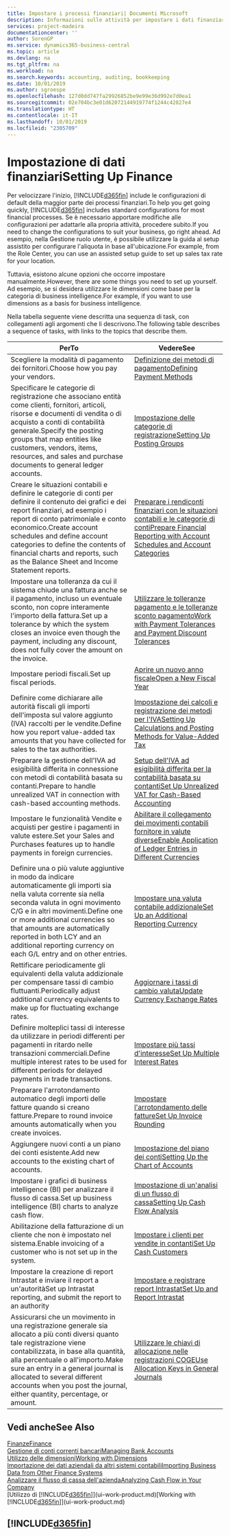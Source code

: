 ```yaml
---
title: Impostare i processi finanziari| Documenti Microsoft
description: Informazioni sulle attività per impostare i dati finanziari nella propria attività per adattarli alle esigenze di contabilità, controllo e gestione dei libri contabili.
services: project-madeira
documentationcenter: ''
author: SorenGP
ms.service: dynamics365-business-central
ms.topic: article
ms.devlang: na
ms.tgt_pltfrm: na
ms.workload: na
ms.search.keywords: accounting, auditing, bookkeeping
ms.date: 10/01/2019
ms.author: sgroespe
ms.openlocfilehash: 127d0dd747fa29926852be9e99e36d992e7d0ea1
ms.sourcegitcommit: 02e704bc3e01d62072144919774f1244c42827e4
ms.translationtype: HT
ms.contentlocale: it-IT
ms.lasthandoff: 10/01/2019
ms.locfileid: "2305709"
---
```

# <a name="setting-up-finance"></a><span data-ttu-id="23166-103">Impostazione di dati finanziari</span><span class="sxs-lookup"><span data-stu-id="23166-103">Setting Up Finance</span></span>
<span data-ttu-id="23166-104">Per velocizzare l'inizio, [!INCLUDE[d365fin](includes/d365fin_md.md)] include le configurazioni di default della maggior parte dei processi finanziari.</span><span class="sxs-lookup"><span data-stu-id="23166-104">To help you get going quickly, [!INCLUDE[d365fin](includes/d365fin_md.md)] includes standard configurations for most financial processes.</span></span> <span data-ttu-id="23166-105">Se è necessario apportare modifiche alle configurazioni per adattarle alla propria attività, procedere subito.</span><span class="sxs-lookup"><span data-stu-id="23166-105">If you need to change the configurations to suit your business, go right ahead.</span></span> <span data-ttu-id="23166-106">Ad esempio, nella Gestione ruolo utente, è possibile utilizzare la guida al setup assistito per configurare l'aliquota in base all'ubicazione.</span><span class="sxs-lookup"><span data-stu-id="23166-106">For example, from the Role Center, you can use an assisted setup guide to set up sales tax rate for your location.</span></span>  

<span data-ttu-id="23166-107">Tuttavia, esistono alcune opzioni che occorre impostare manualmente.</span><span class="sxs-lookup"><span data-stu-id="23166-107">However, there are some things you need to set up yourself.</span></span> <span data-ttu-id="23166-108">Ad esempio, se si desidera utilizzare le dimensioni come base per la categoria di business intelligence.</span><span class="sxs-lookup"><span data-stu-id="23166-108">For example, if you want to use dimensions as a basis for business intelligence.</span></span>  

<span data-ttu-id="23166-109">Nella tabella seguente viene descritta una sequenza di task, con collegamenti agli argomenti che li descrivono.</span><span class="sxs-lookup"><span data-stu-id="23166-109">The following table describes a sequence of tasks, with links to the topics that describe them.</span></span>

| <span data-ttu-id="23166-110">Per</span><span class="sxs-lookup"><span data-stu-id="23166-110">To</span></span> | <span data-ttu-id="23166-111">Vedere</span><span class="sxs-lookup"><span data-stu-id="23166-111">See</span></span> |
| --- | --- |
| <span data-ttu-id="23166-112">Scegliere la modalità di pagamento dei fornitori.</span><span class="sxs-lookup"><span data-stu-id="23166-112">Choose how you pay your vendors.</span></span> |[<span data-ttu-id="23166-113">Definizione dei metodi di pagamento</span><span class="sxs-lookup"><span data-stu-id="23166-113">Defining Payment Methods</span></span>](finance-payment-methods.md) |
| <span data-ttu-id="23166-114">Specificare le categorie di registrazione che associano entità come clienti, fornitori, articoli, risorse e documenti di vendita o di acquisto a conti di contabilità generale.</span><span class="sxs-lookup"><span data-stu-id="23166-114">Specify the posting groups that map entities like customers, vendors, items, resources, and sales and purchase documents to general ledger accounts.</span></span> |[<span data-ttu-id="23166-115">Impostazione delle categorie di registrazione</span><span class="sxs-lookup"><span data-stu-id="23166-115">Setting Up Posting Groups</span></span>](finance-posting-groups.md)|
|<span data-ttu-id="23166-116">Creare le situazioni contabili e definire le categorie di conti per definire il contenuto dei grafici e dei report finanziari, ad esempio i report di conto patrimoniale e conto economico.</span><span class="sxs-lookup"><span data-stu-id="23166-116">Create account schedules and define account categories to define the contents of financial charts and reports, such as the Balance Sheet and Income Statement reports.</span></span>|[<span data-ttu-id="23166-117">Preparare i rendiconti finanziari con le situazioni contabili e le categorie di conti</span><span class="sxs-lookup"><span data-stu-id="23166-117">Prepare Financial Reporting with Account Schedules and Account Categories</span></span>](bi-how-work-account-schedule.md)|
|<span data-ttu-id="23166-118">Impostare una tolleranza da cui il sistema chiude una fattura anche se il pagamento, incluso un eventuale sconto, non copre interamente l'importo della fattura.</span><span class="sxs-lookup"><span data-stu-id="23166-118">Set up a tolerance by which the system closes an invoice even though the payment, including any discount, does not fully cover the amount on the invoice.</span></span>|[<span data-ttu-id="23166-119">Utilizzare le tolleranze pagamento e le tolleranze sconto pagamento</span><span class="sxs-lookup"><span data-stu-id="23166-119">Work with Payment Tolerances and Payment Discount Tolerances</span></span>](finance-payment-tolerance-and-payment-discount-tolerance.md)|
| <span data-ttu-id="23166-120">Impostare periodi fiscali.</span><span class="sxs-lookup"><span data-stu-id="23166-120">Set up fiscal periods.</span></span> |[<span data-ttu-id="23166-121">Aprire un nuovo anno fiscale</span><span class="sxs-lookup"><span data-stu-id="23166-121">Open a New Fiscal Year</span></span>](finance-how-open-new-fiscal-year.md) |
| <span data-ttu-id="23166-122">Definire come dichiarare alle autorità fiscali gli importi dell'imposta sul valore aggiunto (IVA) raccolti per le vendite.</span><span class="sxs-lookup"><span data-stu-id="23166-122">Define how you report value-added tax amounts that you have collected for sales to the tax authorities.</span></span> |[<span data-ttu-id="23166-123">Impostazione dei calcoli e registrazione dei metodi per l'IVA</span><span class="sxs-lookup"><span data-stu-id="23166-123">Setting Up Calculations and Posting Methods for Value-Added Tax</span></span>](finance-setup-vat.md)|
|<span data-ttu-id="23166-124">Preparare la gestione dell'IVA ad esigibilità differita in connessione con metodi di contabilità basata su contanti.</span><span class="sxs-lookup"><span data-stu-id="23166-124">Prepare to handle unrealized VAT in connection with cash-based accounting methods.</span></span>|[<span data-ttu-id="23166-125">Setup dell'IVA ad esigibilità differita per la contabilità basata su contanti</span><span class="sxs-lookup"><span data-stu-id="23166-125">Set Up Unrealized VAT for Cash-Based Accounting</span></span>](finance-setup-unrealized-vat.md)|
| <span data-ttu-id="23166-126">Impostare le funzionalità Vendite e acquisti per gestire i pagamenti in valute estere.</span><span class="sxs-lookup"><span data-stu-id="23166-126">Set your Sales and Purchases features up to handle payments in foreign currencies.</span></span>|[<span data-ttu-id="23166-127">Abilitare il collegamento dei movimenti contabili fornitore in valute diverse</span><span class="sxs-lookup"><span data-stu-id="23166-127">Enable Application of Ledger Entries in Different Currencies</span></span>](finance-how-enable-application-ledger-entries-different-currencies.md)
|<span data-ttu-id="23166-128">Definire una o più valute aggiuntive in modo da indicare automaticamente gli importi sia nella valuta corrente sia nella seconda valuta in ogni movimento C/G e in altri movimenti.</span><span class="sxs-lookup"><span data-stu-id="23166-128">Define one or more additional currencies so that amounts are automatically reported in both LCY and an additional reporting currency on each G/L entry and on other entries.</span></span>|[<span data-ttu-id="23166-129">Impostare una valuta contabile addizionale</span><span class="sxs-lookup"><span data-stu-id="23166-129">Set Up an Additional Reporting Currency</span></span>](finance-how-setup-additional-currencies.md)|
|<span data-ttu-id="23166-130">Rettificare periodicamente gli equivalenti della valuta addizionale per compensare tassi di cambio fluttuanti.</span><span class="sxs-lookup"><span data-stu-id="23166-130">Periodically adjust additional currency equivalents to make up for fluctuating exchange rates.</span></span>|[<span data-ttu-id="23166-131">Aggiornare i tassi di cambio valuta</span><span class="sxs-lookup"><span data-stu-id="23166-131">Update Currency Exchange Rates</span></span>](finance-how-update-currencies.md)|
|<span data-ttu-id="23166-132">Definire molteplici tassi di interesse da utilizzare in periodi differenti per pagamenti in ritardo nelle transazioni commerciali.</span><span class="sxs-lookup"><span data-stu-id="23166-132">Define multiple interest rates to be used for different periods for delayed payments in trade transactions.</span></span>|[<span data-ttu-id="23166-133">Impostare più tassi d'interesse</span><span class="sxs-lookup"><span data-stu-id="23166-133">Set Up Multiple Interest Rates</span></span>](finance-how-to-set-up-multiple-interest-rates.md)|
|<span data-ttu-id="23166-134">Preparare l'arrotondamento automatico degli importi delle fatture quando si creano fatture.</span><span class="sxs-lookup"><span data-stu-id="23166-134">Prepare to round invoice amounts automatically when you create invoices.</span></span>|[<span data-ttu-id="23166-135">Impostare l'arrotondamento delle fatture</span><span class="sxs-lookup"><span data-stu-id="23166-135">Set Up Invoice Rounding</span></span>](finance-set-up-invoice-rounding.md)|
| <span data-ttu-id="23166-136">Aggiungere nuovi conti a un piano dei conti esistente.</span><span class="sxs-lookup"><span data-stu-id="23166-136">Add new accounts to the existing chart of accounts.</span></span> |[<span data-ttu-id="23166-137">Impostazione del piano dei conti</span><span class="sxs-lookup"><span data-stu-id="23166-137">Setting Up the Chart of Accounts</span></span>](finance-setup-chart-accounts.md) |
| <span data-ttu-id="23166-138">Impostare i grafici di business intelligence (BI) per analizzare il flusso di cassa.</span><span class="sxs-lookup"><span data-stu-id="23166-138">Set up business intelligence (BI) charts to analyze cash flow.</span></span> |[<span data-ttu-id="23166-139">Impostazione di un'analisi di un flusso di cassa</span><span class="sxs-lookup"><span data-stu-id="23166-139">Setting Up Cash Flow Analysis</span></span>](finance-setup-cash-flow-analyses.md) |
|<span data-ttu-id="23166-140">Abilitazione della fatturazione di un cliente che non è impostato nel sistema.</span><span class="sxs-lookup"><span data-stu-id="23166-140">Enable invoicing of a customer who is not set up in the system.</span></span>|[<span data-ttu-id="23166-141">Impostare i clienti per vendite in contanti</span><span class="sxs-lookup"><span data-stu-id="23166-141">Set Up Cash Customers</span></span>](finance-how-to-set-up-cash-customers.md)|
| <span data-ttu-id="23166-142">Impostare la creazione di report Intrastat e inviare il report a un'autorità</span><span class="sxs-lookup"><span data-stu-id="23166-142">Set up Intrastat reporting, and submit the report to an authority</span></span> | [<span data-ttu-id="23166-143">Impostare e registrare report Intrastat</span><span class="sxs-lookup"><span data-stu-id="23166-143">Set Up and Report Intrastat</span></span>](finance-how-setup-report-intrastat.md)|
|<span data-ttu-id="23166-144">Assicurarsi che un movimento in una registrazione generale sia allocato a più conti diversi quanto tale registrazione viene contabilizzata, in base alla quantità, alla percentuale o all'importo.</span><span class="sxs-lookup"><span data-stu-id="23166-144">Make sure an entry in a general journal is allocated to several different accounts when you post the journal, either quantity, percentage, or amount.</span></span>|[<span data-ttu-id="23166-145">Utilizzare le chiavi di allocazione nelle registrazioni COGE</span><span class="sxs-lookup"><span data-stu-id="23166-145">Use Allocation Keys in General Journals</span></span>](ui-how-use-allocation-keys-general-journals.md)|

## <a name="see-also"></a><span data-ttu-id="23166-146">Vedi anche</span><span class="sxs-lookup"><span data-stu-id="23166-146">See Also</span></span>
[<span data-ttu-id="23166-147">Finanze</span><span class="sxs-lookup"><span data-stu-id="23166-147">Finance</span></span>](finance.md)  
[<span data-ttu-id="23166-148">Gestione di conti correnti bancari</span><span class="sxs-lookup"><span data-stu-id="23166-148">Managing Bank Accounts</span></span>](bank-manage-bank-accounts.md)  
[<span data-ttu-id="23166-149">Utilizzo delle dimensioni</span><span class="sxs-lookup"><span data-stu-id="23166-149">Working with Dimensions</span></span>](finance-dimensions.md)  
[<span data-ttu-id="23166-150">Importazione dei dati aziendali da altri sistemi contabili</span><span class="sxs-lookup"><span data-stu-id="23166-150">Importing Business Data from Other Finance Systems</span></span>](across-import-data-configuration-packages.md)  
[<span data-ttu-id="23166-151">Analizzare il flusso di cassa dell'azienda</span><span class="sxs-lookup"><span data-stu-id="23166-151">Analyzing Cash Flow in Your Company</span></span>](finance-analyze-cash-flow.md)  
<span data-ttu-id="23166-152">[Utilizzo di [!INCLUDE[d365fin](includes/d365fin_md.md)]](ui-work-product.md)</span><span class="sxs-lookup"><span data-stu-id="23166-152">[Working with [!INCLUDE[d365fin](includes/d365fin_md.md)]](ui-work-product.md)</span></span>  

## [!INCLUDE[d365fin](includes/free_trial_md.md)]  
